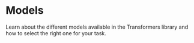# Models

Learn about the different models available in the Transformers library and how to select the right one for your task.
